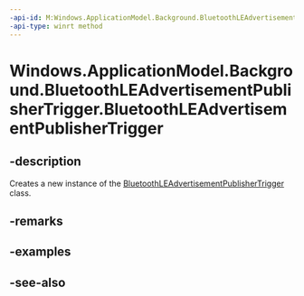 ```yaml
---
-api-id: M:Windows.ApplicationModel.Background.BluetoothLEAdvertisementPublisherTrigger.#ctor
-api-type: winrt method
---
```


<!-- Method syntax
public BluetoothLEAdvertisementPublisherTrigger()
-->

# Windows.ApplicationModel.Background.BluetoothLEAdvertisementPublisherTrigger.BluetoothLEAdvertisementPublisherTrigger

## -description
Creates a new instance of the [BluetoothLEAdvertisementPublisherTrigger](bluetoothleadvertisementpublishertrigger.md) class.

## -remarks

## -examples

## -see-also
